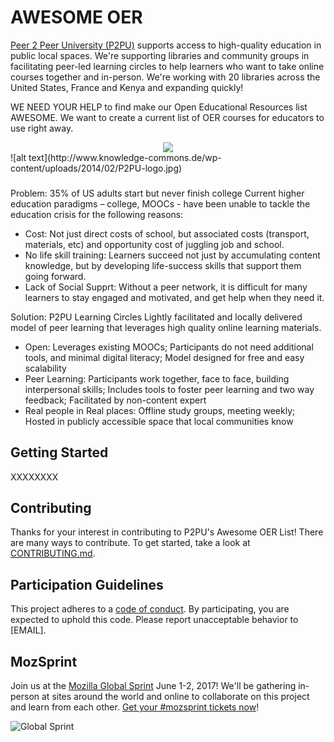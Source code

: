 # AWESOME OER

[Peer 2 Peer University (P2PU)](p2pu.org) supports access to high-quality education in public local spaces. We're supporting libraries and community groups in facilitating peer-led learning circles to help learners who want to take online courses together and in-person. We're working with 20 libraries across the United States, France and Kenya and expanding quickly!

WE NEED YOUR HELP to find make our Open Educational Resources list AWESOME. We want to create a current list of OER courses for educators to use right away.

<div style="text-align:center"><img src ="http://www.knowledge-commons.de/wp-content/uploads/2014/02/P2PU-logo.jpg" /></div>
![alt text](http://www.knowledge-commons.de/wp-content/uploads/2014/02/P2PU-logo.jpg)


###
Problem: 35% of US adults start but never finish college
Current higher education paradigms – college, MOOCs - have been unable to tackle the education crisis for the following reasons:
* Cost: Not just direct costs of school, but associated costs (transport, materials, etc) and opportunity cost of juggling job and school.
* No life skill training: Learners succeed not just by accumulating content knowledge, but by developing life-success skills that support them going forward.
* Lack of Social Supprt: Without a peer network, it is difficult for many learners to stay engaged and motivated, and get help when they need it.

Solution: P2PU Learning Circles
Lightly facilitated and locally delivered model of peer learning that leverages high quality online learning materials. 
* Open: Leverages existing MOOCs; Participants do not need additional tools, and minimal digital literacy; Model designed for free and easy scalability
* Peer Learning: Participants work together, face to face, building interpersonal skills; Includes tools to foster peer learning and two way feedback; Facilitated by non-content expert
* Real people in Real places: Offline study groups, meeting weekly; Hosted in publicly accessible space that local communities know



## Getting Started

XXXXXXXX

## Contributing

Thanks for your interest in contributing to P2PU's Awesome OER List! There are many ways to contribute. To get started, take a look at [CONTRIBUTING.md](CONTRIBUTING.md).

## Participation Guidelines

This project adheres to a [code of conduct](CODE_OF_CONDUCT.md). By participating, you are expected to uphold this code. Please report unacceptable behavior to [EMAIL].

## MozSprint

Join us at the [Mozilla Global Sprint](http://mozilla.github.io/global-sprint/) June 1-2, 2017! We'll be gathering in-person at sites around the world and online to collaborate on this project and learn from each other. [Get your #mozsprint tickets now](http://mozilla.github.io/global-sprint/)!

![Global Sprint](https://cloud.githubusercontent.com/assets/617994/24632585/b2b07dcc-1892-11e7-91cf-f9e473187cf7.png)
